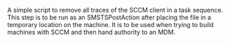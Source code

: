 A simple script to remove all traces of the SCCM client in a task sequence. This step is to be run as an SMSTSPostAction after placing the file in a temporary location on the machine. It is to be used when trying to build machines with SCCM and then hand authority to an MDM.
